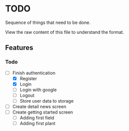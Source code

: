 # TODO

Sequence of things that need to be done.

View the raw content of this file to understand the format.

## Features

### Todo

- [ ] Finish authentication  
  - [x] Register
  - [x] Login
  - [ ] Login with google
  - [ ] Logout
  - [ ] Store user data to storage
- [ ] Create detail news screen
- [ ] Create getting started screen
  - [ ] Adding first field
  - [ ] Adding first plant
<!-- 
### In Progress

- [ ] Work on Github Repo [JIRA-345]  

### Done ✓

- [x] Create my first TODO.md   -->